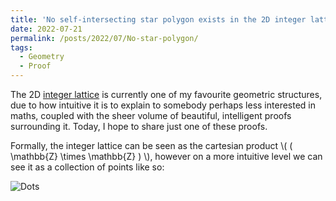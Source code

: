 ```yaml
---
title: 'No self-intersecting star polygon exists in the 2D integer lattice.'
date: 2022-07-21
permalink: /posts/2022/07/No-star-polygon/
tags:
  - Geometry
  - Proof
---
```


The 2D [integer lattice](https://en.wikipedia.org/wiki/Integer_lattice) is currently one of my favourite geometric structures, due to how intuitive it is to explain to somebody perhaps less interested in maths, coupled with the sheer volume of beautiful, intelligent proofs surrounding it. Today, I hope to share just one of these proofs.

Formally, the integer lattice can be seen as the cartesian product \\( ( \mathbb{Z} \times \mathbb{Z} ) \\), however on a more intuitive level we can see it as a collection of points like so:

![Dots](/dots.png)
